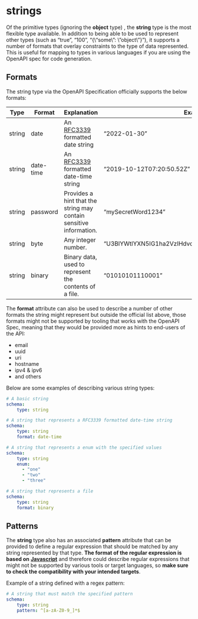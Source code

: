# strings

Of the primitive types (ignoring the **object** type) , the **string** type is the most flexible type available. In addition to being able to be used to represent other types (such as “true”, “100”, “{\\“some\\”: \\”object\\”}”), it supports a number of formats that overlay constraints to the type of data represented. This is useful for mapping to types in various languages if you are using the OpenAPI spec for code generation.

## Formats

The string type via the OpenAPI Specification officially supports the below formats:

| Type | Format | Explanation | Example |
| --- | --- | --- | --- |
| string | date | An [RFC3339](https://www.rfc-editor.org/rfc/rfc3339#section-5.6) formatted date string | “2022-01-30” |
| string | date-time | An [RFC3339](https://www.rfc-editor.org/rfc/rfc3339#section-5.6) formatted date-time string | “2019-10-12T07:20:50.52Z” |
| string | password | Provides a hint that the string may contain sensitive information. | “mySecretWord1234” |
| string | byte | Any integer number. | “U3BlYWtlYXN5IG1ha2VzIHdvcmtpbmcgd2l0aCBBUElzIGZ1biE=” |
| string | binary | Binary data, used to represent the contents of a file. | “01010101110001” |

The **format** attribute can also be used to describe a number of other formats the string might represent but outside the official list above, those formats might not be supported by tooling that works with the OpenAPI Spec, meaning that they would be provided more as hints to end-users of the API:

- email
- uuid
- uri
- hostname
- ipv4 & ipv6
- and others

Below are some examples of describing various string types:

```yaml
# A basic string
schema:
    type: string

# A string that represents a RFC3339 formatted date-time string
schema:
    type: string
    format: date-time

# A string that represents a enum with the specified values
schema:
    type: string
    enum:
      - "one"
      - "two"
      - "three"

# A string that represents a file
schema:
    type: string
    format: binary
```

## Patterns

The **string** type also has an associated **pattern** attribute that can be provided to define a regular expression that should be matched by any string represented by that type. **The format of the regular expression is based on** [**Javascript**](https://262.ecma-international.org/5.1/#sec-15.10.1) and therefore could describe regular expressions that might not be supported by various tools or target languages, so **make sure to check the compatibility with your intended targets**.

Example of a string defined with a regex pattern:

```yaml
# A string that must match the specified pattern
schema:
    type: string
    pattern: ^[a-zA-Z0-9_]*$
```
